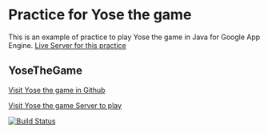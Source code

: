 # Practice for Yose the game

This is an example of practice to play Yose the game in Java for Google App Engine. 
[Live Server for this practice](http://yosethegame-practice.appspot.com)

## YoseTheGame

[Visit Yose the game in Github](http://github.com/yosethegame/yosethegame)

[Visit Yose the game Server to play](http://yosethegame.com)

[![Build Status](https://travis-ci.org/lantoli/yosethegame-googleappengine-java-practice.png?branch=master)](https://travis-ci.org/lantoli/yosethegame-googleappengine-java-practice)
